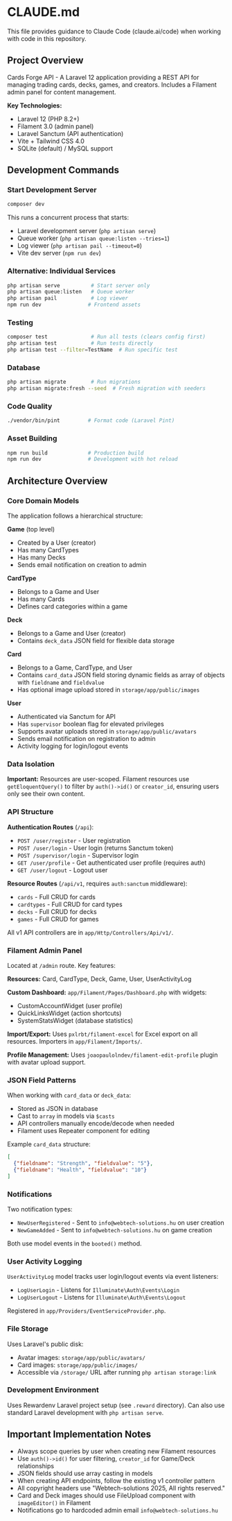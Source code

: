 # CLAUDE.md

This file provides guidance to Claude Code (claude.ai/code) when working with code in this repository.

## Project Overview

Cards Forge API - A Laravel 12 application providing a REST API for managing trading cards, decks, games, and creators. Includes a Filament admin panel for content management.

**Key Technologies:**
- Laravel 12 (PHP 8.2+)
- Filament 3.0 (admin panel)
- Laravel Sanctum (API authentication)
- Vite + Tailwind CSS 4.0
- SQLite (default) / MySQL support

## Development Commands

### Start Development Server
```bash
composer dev
```
This runs a concurrent process that starts:
- Laravel development server (`php artisan serve`)
- Queue worker (`php artisan queue:listen --tries=1`)
- Log viewer (`php artisan pail --timeout=0`)
- Vite dev server (`npm run dev`)

### Alternative: Individual Services
```bash
php artisan serve          # Start server only
php artisan queue:listen   # Queue worker
php artisan pail           # Log viewer
npm run dev               # Frontend assets
```

### Testing
```bash
composer test              # Run all tests (clears config first)
php artisan test           # Run tests directly
php artisan test --filter=TestName  # Run specific test
```

### Database
```bash
php artisan migrate        # Run migrations
php artisan migrate:fresh --seed  # Fresh migration with seeders
```

### Code Quality
```bash
./vendor/bin/pint         # Format code (Laravel Pint)
```

### Asset Building
```bash
npm run build             # Production build
npm run dev               # Development with hot reload
```

## Architecture Overview

### Core Domain Models

The application follows a hierarchical structure:

**Game** (top level)
- Created by a User (creator)
- Has many CardTypes
- Has many Decks
- Sends email notification on creation to admin

**CardType**
- Belongs to a Game and User
- Has many Cards
- Defines card categories within a game

**Deck**
- Belongs to a Game and User (creator)
- Contains `deck_data` JSON field for flexible data storage

**Card**
- Belongs to a Game, CardType, and User
- Contains `card_data` JSON field storing dynamic fields as array of objects with `fieldname` and `fieldvalue`
- Has optional image upload stored in `storage/app/public/images`

**User**
- Authenticated via Sanctum for API
- Has `supervisor` boolean flag for elevated privileges
- Supports avatar uploads stored in `storage/app/public/avatars`
- Sends email notification on registration to admin
- Activity logging for login/logout events

### Data Isolation

**Important:** Resources are user-scoped. Filament resources use `getEloquentQuery()` to filter by `auth()->id()` or `creator_id`, ensuring users only see their own content.

### API Structure

**Authentication Routes** (`/api`):
- `POST /user/register` - User registration
- `POST /user/login` - User login (returns Sanctum token)
- `POST /supervisor/login` - Supervisor login
- `GET /user/profile` - Get authenticated user profile (requires auth)
- `GET /user/logout` - Logout user

**Resource Routes** (`/api/v1`, requires `auth:sanctum` middleware):
- `cards` - Full CRUD for cards
- `cardtypes` - Full CRUD for card types
- `decks` - Full CRUD for decks
- `games` - Full CRUD for games

All v1 API controllers are in `app/Http/Controllers/Api/v1/`.

### Filament Admin Panel

Located at `/admin` route. Key features:

**Resources:** Card, CardType, Deck, Game, User, UserActivityLog

**Custom Dashboard:** `app/Filament/Pages/Dashboard.php` with widgets:
- CustomAccountWidget (user profile)
- QuickLinksWidget (action shortcuts)
- SystemStatsWidget (database statistics)

**Import/Export:** Uses `pxlrbt/filament-excel` for Excel export on all resources. Importers in `app/Filament/Imports/`.

**Profile Management:** Uses `joaopaulolndev/filament-edit-profile` plugin with avatar upload support.

### JSON Field Patterns

When working with `card_data` or `deck_data`:
- Stored as JSON in database
- Cast to `array` in models via `$casts`
- API controllers manually encode/decode when needed
- Filament uses Repeater component for editing

Example `card_data` structure:
```json
[
  {"fieldname": "Strength", "fieldvalue": "5"},
  {"fieldname": "Health", "fieldvalue": "10"}
]
```

### Notifications

Two notification types:
- `NewUserRegistered` - Sent to `info@webtech-solutions.hu` on user creation
- `NewGameAdded` - Sent to `info@webtech-solutions.hu` on game creation

Both use model events in the `booted()` method.

### User Activity Logging

`UserActivityLog` model tracks user login/logout events via event listeners:
- `LogUserLogin` - Listens for `Illuminate\Auth\Events\Login`
- `LogUserLogout` - Listens for `Illuminate\Auth\Events\Logout`

Registered in `app/Providers/EventServiceProvider.php`.

### File Storage

Uses Laravel's public disk:
- Avatar images: `storage/app/public/avatars/`
- Card images: `storage/app/public/images/`
- Accessible via `/storage/` URL after running `php artisan storage:link`

### Development Environment

Uses Rewardenv Laravel project setup (see `.reward` directory). Can also use standard Laravel development with `php artisan serve`.

## Important Implementation Notes

- Always scope queries by user when creating new Filament resources
- Use `auth()->id()` for user filtering, `creator_id` for Game/Deck relationships
- JSON fields should use array casting in models
- When creating API endpoints, follow the existing v1 controller pattern
- All copyright headers use "Webtech-solutions 2025, All rights reserved."
- Card and Deck images should use FileUpload component with `imageEditor()` in Filament
- Notifications go to hardcoded admin email `info@webtech-solutions.hu`
